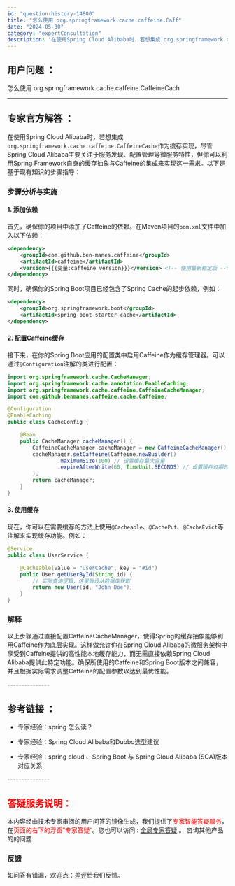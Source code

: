 ```yaml
---
id: "question-history-14800"
title: "怎么使用 org.springframework.cache.caffeine.Caff"
date: "2024-05-30"
category: "expertConsultation"
description: "在使用Spring Cloud Alibaba时，若想集成`org.springframework.cache.caffeine.CaffeineCache`作为缓存实现，尽管Spring Cloud Alibaba主要关注于服务发现、配置管理等微服务特性，但你可以利用Spring Framewor"
---
```


## 用户问题 ： 
 怎么使用 org.springframework.cache.caffeine.CaffeineCach  

---------------
## 专家官方解答 ：

在使用Spring Cloud Alibaba时，若想集成`org.springframework.cache.caffeine.CaffeineCache`作为缓存实现，尽管Spring Cloud Alibaba主要关注于服务发现、配置管理等微服务特性，但你可以利用Spring Framework自身的缓存抽象与Caffeine的集成来实现这一需求。以下是基于现有知识的步骤指导：

### 步骤分析与实施

#### 1. 添加依赖
首先，确保你的项目中添加了Caffeine的依赖。在Maven项目的`pom.xml`文件中加入以下依赖：

```xml
<dependency>
    <groupId>com.github.ben-manes.caffeine</groupId>
    <artifactId>caffeine</artifactId>
    <version>{{{变量:caffeine_version}}}</version> <!-- 使用最新稳定版 -->
</dependency>
```

同时，确保你的Spring Boot项目已经包含了Spring Cache的起步依赖，例如：

```xml
<dependency>
    <groupId>org.springframework.boot</groupId>
    <artifactId>spring-boot-starter-cache</artifactId>
</dependency>
```

#### 2. 配置Caffeine缓存
接下来，在你的Spring Boot应用的配置类中启用Caffeine作为缓存管理器。可以通过`@Configuration`注解的类进行配置：

```java
import org.springframework.cache.CacheManager;
import org.springframework.cache.annotation.EnableCaching;
import org.springframework.cache.caffeine.CaffeineCacheManager;
import com.github.benmanes.caffeine.cache.Caffeine;

@Configuration
@EnableCaching
public class CacheConfig {

    @Bean
    public CacheManager cacheManager() {
        CaffeineCacheManager cacheManager = new CaffeineCacheManager();
        cacheManager.setCaffeine(Caffeine.newBuilder()
                .maximumSize(100) // 设置缓存最大容量
                .expireAfterWrite(60, TimeUnit.SECONDS) // 设置缓存过期时间
        );
        return cacheManager;
    }
}
```

#### 3. 使用缓存
现在，你可以在需要缓存的方法上使用`@Cacheable`、`@CachePut`、`@CacheEvict`等注解来实现缓存功能。例如：

```java
@Service
public class UserService {

    @Cacheable(value = "userCache", key = "#id")
    public User getUserById(String id) {
        // 实际查询逻辑，这里假设从数据库获取
        return new User(id, "John Doe");
    }
}
```

### 解释
以上步骤通过直接配置CaffeineCacheManager，使得Spring的缓存抽象能够利用Caffeine作为底层实现。这样做允许你在Spring Cloud Alibaba的微服务架构中享受到Caffeine提供的高性能本地缓存能力，而无需直接依赖Spring Cloud Alibaba提供此特定功能。确保所使用的Caffeine和Spring Boot版本之间兼容，并且根据实际需求调整Caffeine的配置参数以达到最优性能。


<font color="#949494">---------------</font> 


## 参考链接 ：

* 专家经验：spring 怎么读？ 
 
 * 专家经验：Spring Cloud Alibaba和Dubbo选型建议 
 
 * 专家经验：spring cloud 、Spring Boot 与 Spring Cloud Alibaba (SCA)版本对应关系 


 <font color="#949494">---------------</font> 
 


## <font color="#FF0000">答疑服务说明：</font> 

本内容经由技术专家审阅的用户问答的镜像生成，我们提供了<font color="#FF0000">专家智能答疑服务</font>，在<font color="#FF0000">页面的右下的浮窗”专家答疑“</font>。您也可以访问 : [全局专家答疑](https://answer.opensource.alibaba.com/docs/intro) 。 咨询其他产品的的问题

### 反馈
如问答有错漏，欢迎点：[差评](https://ai.nacos.io/user/feedbackByEnhancerGradePOJOID?enhancerGradePOJOId=14802)给我们反馈。
